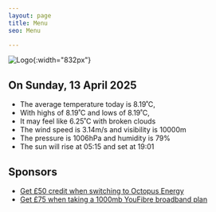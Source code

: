 ```yaml
---
layout: page
title: Menu
seo: Menu

---
```


![Logo](/images/logo.jpg){:width="832px"}

<!-- weather_marker starts -->
## On Sunday, 13 April 2025

- The average temperature today is 8.19˚C,
- With highs of 8.19˚C and lows of 8.19˚C,
- It may feel like 6.25˚C with broken clouds
- The wind speed is 3.14m/s and visibility is 10000m
- The pressure is 1006hPa and humidity is 79%
- The sun will rise at 05:15 and set at 19:01

<!-- weather_marker ends -->

## Sponsors

- [Get £50 credit when switching to Octopus Energy](https://bit.ly/3oD1nnS)
- [Get £75 when taking a 1000mb YouFibre broadband plan](https://aklam.io/91zWhU?)



